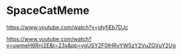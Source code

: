 # SpaceCatMeme

https://www.youtube.com/watch?v=idyfjEb7DJc

https://www.youtube.com/watch?v=uwmeH6Rnj2E&t=23s&pp=ygUSY2F0IHRyYW5zY2VuZGVuY2Ug
